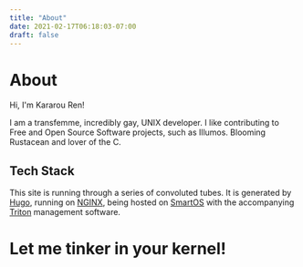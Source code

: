 ```yaml
---
title: "About"
date: 2021-02-17T06:18:03-07:00
draft: false
---
```


# About

Hi, I'm Kararou Ren!

I am a transfemme, incredibly gay, UNIX developer.  I like contributing to Free
and Open Source Software projects, such as Illumos.  Blooming Rustacean and
lover of the C.

## Tech Stack

This site is running through a series of convoluted tubes.  It is generated by
[Hugo](https://gohugo.io), running on [NGINX](https://nginx.com), being hosted
on [SmartOS](https://wiki.smartos.org) with the accompanying
[Triton](https://github.com/joyent/triton) management software.


# Let me tinker in your kernel!
